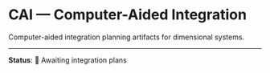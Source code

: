 # CAI — Computer-Aided Integration

Computer-aided integration planning artifacts for dimensional systems.

---

**Status**: 🚧 Awaiting integration plans
